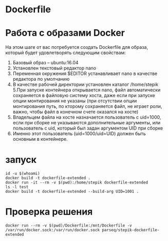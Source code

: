 # Dockerfile
# Работа с образами Docker
На этом шаге от вас потребуется создать Dockerfile для образа, который будет удовлетворять следующим свойствам:
1. Базовый образ – ubuntu:16.04
2. Установлен текстовый редактор nano
3. Переменная окружения $EDITOR устанавливает nano в качестве редактора по умолчанию
4. В качестве рабочей директории установлен каталог /home/stepik
5.При запуске контейнера открывается nano, файл автоматически сохраняется в файловую систему хоста, даже если при запуске опции монтирования не указаны (при отсутствии опции монтирования путь, по кторому сохраняется файл, не играет роли, важно, чтобы файл в конечном счете оказался на хосте)
6. Владельцем файла на хосте назначается пользователь с uid=1000, если при сборке не указываются дополнительные аргументы, или пользователь с uid, который был задан аргументом UID при сборке
7. Именно этот пользователь (uid=1000/uid=UID) должен быть основным в контейнере.
# запуск
```
id -u $(whoami)
docker build -t dockerfile-extended .
docker run -it --rm -v $(pwd):/home/stepik dockerfile-extended
ls -l test
docker build -t dockerfile-extended --build-arg UID=1001 .
```
# Проверка решения
```
docker run --rm -v $(pwd)/Dockerfile:/mnt/Dockerfile -v /var/run/docker.sock:/var/run/docker.sock parseq/stepik-dockerfile-extended
```
